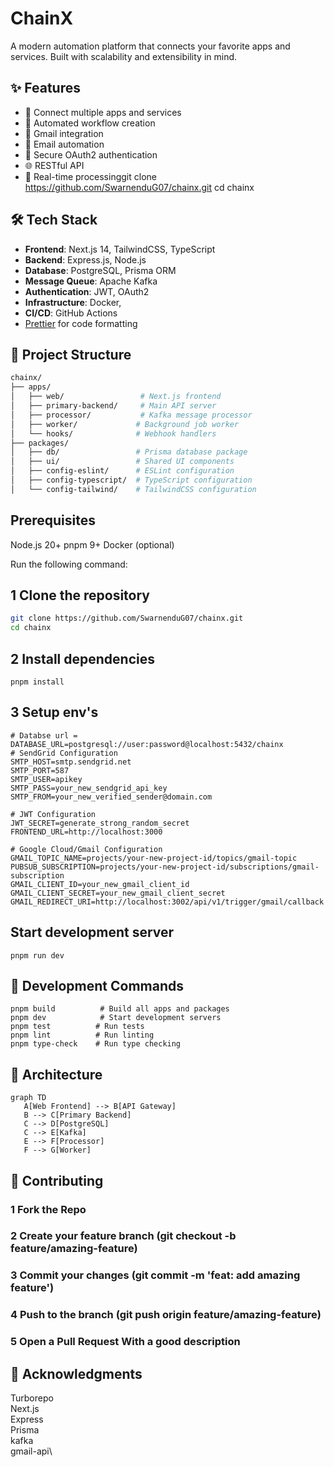 # ChainX

A modern automation platform that connects your favorite apps and services. Built with scalability and extensibility in mind.

## ✨ Features

- 🔗 Connect multiple apps and services
- 🤖 Automated workflow creation
- 📧 Gmail integration
- 💌 Email automation
- 🔐 Secure OAuth2 authentication
- 🌐 RESTful API
- 🚀 Real-time processinggit clone https://github.com/SwarnenduG07/chainx.git
cd chainx

## 🛠️ Tech Stack

- **Frontend**: Next.js 14, TailwindCSS, TypeScript
- **Backend**: Express.js, Node.js
- **Database**: PostgreSQL, Prisma ORM
- **Message Queue**: Apache Kafka
- **Authentication**: JWT, OAuth2
- **Infrastructure**: Docker,
- **CI/CD**: GitHub Actions
- [Prettier](https://prettier.io) for code formatting

## 📁 Project Structure

```bash
chainx/
├── apps/
│   ├── web/                 # Next.js frontend
│   ├── primary-backend/     # Main API server
│   ├── processor/           # Kafka message processor
│   ├── worker/             # Background job worker
│   └── hooks/              # Webhook handlers
├── packages/
│   ├── db/                 # Prisma database package
│   ├── ui/                 # Shared UI components
│   ├── config-eslint/      # ESLint configuration
│   ├── config-typescript/  # TypeScript configuration
│   └── config-tailwind/    # TailwindCSS configuration

```
## Prerequisites
Node.js 20+
pnpm 9+
Docker (optional)

Run the following command:


## 1 Clone the repository
```bash
git clone https://github.com/SwarnenduG07/chainx.git
cd chainx
```

## 2 Install dependencies
```
pnpm install
```
## 3 Setup env's
```
# Databse url = DATABASE_URL=postgresql://user:password@localhost:5432/chainx
# SendGrid Configuration
SMTP_HOST=smtp.sendgrid.net
SMTP_PORT=587
SMTP_USER=apikey
SMTP_PASS=your_new_sendgrid_api_key
SMTP_FROM=your_new_verified_sender@domain.com

# JWT Configuration
JWT_SECRET=generate_strong_random_secret
FRONTEND_URL=http://localhost:3000

# Google Cloud/Gmail Configuration
GMAIL_TOPIC_NAME=projects/your-new-project-id/topics/gmail-topic
PUBSUB_SUBSCRIPTION=projects/your-new-project-id/subscriptions/gmail-subscription
GMAIL_CLIENT_ID=your_new_gmail_client_id
GMAIL_CLIENT_SECRET=your_new_gmail_client_secret
GMAIL_REDIRECT_URI=http://localhost:3002/api/v1/trigger/gmail/callback

```

## Start development server

```
pnpm run dev

```
## 🔧 Development Commands
```
pnpm build          # Build all apps and packages
pnpm dev            # Start development servers
pnpm test          # Run tests
pnpm lint          # Run linting
pnpm type-check    # Run type checking
```

 ## 📐 Architecture
 ```
 graph TD
    A[Web Frontend] --> B[API Gateway]
    B --> C[Primary Backend]
    C --> D[PostgreSQL]
    C --> E[Kafka]
    E --> F[Processor]
    F --> G[Worker]
 ```
## 🤝 Contributing
### 1 Fork the Repo
### 2 Create your feature branch (git checkout -b feature/amazing-feature)
### 3  Commit your changes (git commit -m 'feat: add amazing feature')
### 4  Push to the branch (git push origin feature/amazing-feature)
### 5 Open a Pull Request With a good description  

 ## 🙏 Acknowledgments
Turborepo\
Next.js\
Express\
Prisma\
kafka\
gmail-api\
